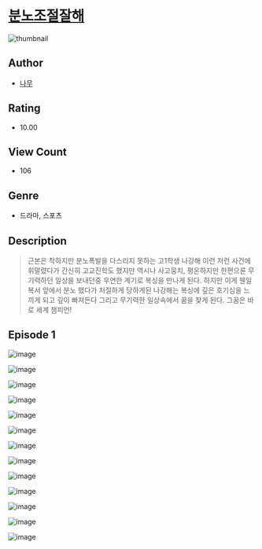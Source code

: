 # [분노조절잘해](https://comic.naver.com/challenge/list?titleId=810359)
![thumbnail](https://image-comic.pstatic.net/user_contents_data/challenge_comic/2023/05/23/365137/upload_4049636991878455907_480x623.jpeg)

## Author
- [나무](https://comic.naver.com/artistTitle?id=365137)

## Rating
- 10.00

## View Count
- 106

## Genre
- 드라마, 스포츠

## Description
> 근본은 착하지만 분노폭발을 다스리지 못하는 고1학생 나강해 이런 저런 사건에 휘말렸다가 간신히 고교진학도 했지만 역시나 사고뭉치, 평온하지만 한편으론 무기력하던 일상을 보내던중 우연한 계기로 복싱을 만나게 된다. 하지만 이게 웬일 복서 앞에서 분노 했다가 처절하게 당하게된 나강해는 복싱에 깊은 호기심을 느끼게 되고 깊이 빠져든다 그리고 무기력한 일상속에서 꿈을 찾게 된다. 그꿈은 바로 세계 챔피언!


## Episode 1
![image](https://image-comic.pstatic.net/user_contents_data/challenge_comic/2023/05/23/365137/upload_3761131527433434160.jpeg)

![image](https://image-comic.pstatic.net/user_contents_data/challenge_comic/2023/05/23/365137/upload_4122313404049613365.jpeg)

![image](https://image-comic.pstatic.net/user_contents_data/challenge_comic/2023/05/23/365137/upload_3616452495229281892.jpeg)

![image](https://image-comic.pstatic.net/user_contents_data/challenge_comic/2023/05/23/365137/upload_3474865986331620921.jpeg)

![image](https://image-comic.pstatic.net/user_contents_data/challenge_comic/2023/05/23/365137/upload_3761740664710390625.jpeg)

![image](https://image-comic.pstatic.net/user_contents_data/challenge_comic/2023/05/23/365137/upload_7161116144499254882.jpeg)

![image](https://image-comic.pstatic.net/user_contents_data/challenge_comic/2023/05/23/365137/upload_7076622000195986022.jpeg)

![image](https://image-comic.pstatic.net/user_contents_data/challenge_comic/2023/05/23/365137/upload_3544672888654488115.jpeg)

![image](https://image-comic.pstatic.net/user_contents_data/challenge_comic/2023/05/23/365137/upload_4123437100624405302.jpeg)

![image](https://image-comic.pstatic.net/user_contents_data/challenge_comic/2023/05/23/365137/upload_3977297741653238584.jpeg)

![image](https://image-comic.pstatic.net/user_contents_data/challenge_comic/2023/05/23/365137/upload_7004277438687044146.jpeg)

![image](https://image-comic.pstatic.net/user_contents_data/challenge_comic/2023/05/23/365137/upload_4062591428565481058.jpeg)

![image](https://image-comic.pstatic.net/user_contents_data/challenge_comic/2023/05/23/365137/upload_3977859570640040758.jpeg)
